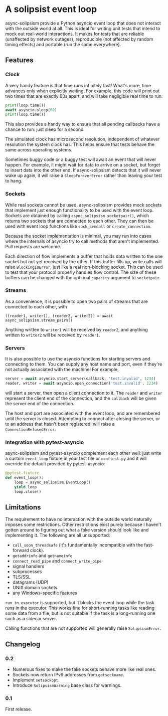 # A solipsist event loop

async-solipsism provide a Python asyncio event loop that does not interact with
the outside world at all. This is ideal for writing unit tests that intend to
mock out real-world interactions. It makes for tests that are reliable
(unaffected by network outages), reproducible (not affected by random timing
effects) and portable (run the same everywhere).

## Features

### Clock

A very handy feature is that time runs infinitely fast! What's more, time
advances only when explicitly waiting. For example, this code will print out
two times that are exactly 60s apart, and will take negligible real time to
run:

```python
print(loop.time())
await asyncio.sleep(60)
print(loop.time())
```

This also provides a handy way to ensure that all pending callbacks have a
chance to run: just sleep for a second.

The simulated clock has microsecond resolution, independent of whatever
resolution the system clock has. This helps ensure that tests behave the same
across operating systems.

Sometimes buggy code or a buggy test will await an event that will never
happen. For example, it might wait for data to arrive on a socket, but forget
to insert data into the other end. If async-solipsism detects that it will
never wake up again, it will raise a `SleepForeverError` rather than leaving
your test to hang.

### Sockets

While real sockets cannot be used, async-solipsism provides mock sockets that
implement just enough functionality to be used with the event loop. Sockets
are obtained by calling `async_solipsism.socketpair()`, which returns two
sockets that are connected to each other. They can then be used with event
loop functions like `sock_sendall` or `create_connection`.

Because the socket implementation is minimal, you may run into cases where
the internals of asyncio try to call methods that aren't implemented. Pull
requests are welcome.

Each direction of flow implements a buffer that holds data written to the one
socket but not yet received by the other. If this buffer fills up, write calls
will raise `BlockingIOError`, just like a real non-blocking socket. This can
be used to test that your protocol properly handles flow control. The size of
these buffers can be changed with the optional `capacity` argument to
`socketpair`.

### Streams

As a convenience, it is possible to open two pairs of streams that are
connected to each other, with

```
((reader1, writer1), (reader2, writer2)) = await async_solipsism.stream_pairs()
```

Anything written to `writer1` will be received by `reader2`, and anything
written to `writer2` will be received by `reader1`.

### Servers

It is also possible to use the asyncio functions for starting servers and
connecting to them. You can supply any host name and port, even if they're not
actually associated with the machine! For example,

```python
server = await asyncio.start_server(callback, 'test.invalid', 1234)
reader, writer = await asyncio.open_connection('test.invalid', 1234)
```

will start a server, then open a client connection to it. The `reader` and
`writer` represent the client end of the connection, and the `callback` will
be given the server end of the connection.

The host and port are associated with the event loop, and are remembered until
the server is closed. Attempting to connect after closing the server, or to an
address that hasn't been registered, will raise a `ConnectionRefusedError`.

### Integration with pytest-asyncio

async-solipsism and pytest-asyncio complement each other well: just write a
custom `event_loop` fixture in your test file or `conftest.py` and it will
override the default provided by pytest-asyncio:

```python
@pytest.fixture
def event_loop():
    loop = async_solipsism.EventLoop()
    yield loop
    loop.close()
```

## Limitations

The requirement to have no interaction with the outside world naturally
imposes some restrictions. Other restrictions exist purely because I haven't
gotten around to figuring out what a fake version should look like and
implementing it. The following are all unsupported:

- `call_soon_threadsafe` (it's fundamentally incompatible
  with the fast-forward clock).
- `getaddrinfo` and `getnameinfo`
- `connect_read_pipe` and `connect_write_pipe`
- signal handlers
- subprocesses
- TLS/SSL
- datagrams (UDP)
- UNIX domain sockets
- any Windows-specific features

`run_in_executor` is supported, but it blocks the event loop while the task
runs in the executor. This works fine for short-running tasks like reading
some data from a file, but is not suitable if the task is a long-running one
such as a sidecar server.

Calling functions that are not supported will generally raise
`SolipsismError`.

## Changelog

### 0.2

- Numerous fixes to make the fake sockets behave more like real ones.
- Sockets now return IPv6 addresses from `getsockname`.
- Implement `setsockopt`.
- Introduce `SolipsismWarning` base class for warnings.

### 0.1

First release.
